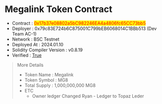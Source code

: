# Megalink Token Contract

* Contract : <mark style="color:red;">0x17b37e08802a5bC982246EA4a4806fc65CC73bb5</mark>
* Deployer : 0x79c83E724b6C875001C799bEB6068014C1BBb513 (Dev Team AC-1)
* Network : BSC Testnet
* Deployed At : 2024.01.10
* Solidity Compiler Version : v0.8.19
* Verified : [True](https://testnet.bscscan.com/token/0x17b37e08802a5bC982246EA4a4806fc65CC73bb5#code)

> More Details
>
> * Token Name : Megalink
> * Token Symbol : MG8
> * Total Supply : 1,000,000,000 MG8
> * ETC
>   * Owner ledger Changed Ryan - Ledger to Topaz Leder

